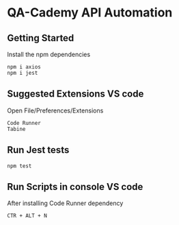 # QA-Cademy API Automation

## Getting Started
Install the npm dependencies
````
npm i axios
npm i jest
````
## Suggested Extensions VS code
Open File/Preferences/Extensions
````
Code Runner
Tabine
````
## Run Jest tests
````
npm test
````
## Run Scripts in console VS code
After installing Code Runner dependency
````
CTR + ALT + N
````